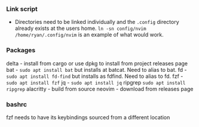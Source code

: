 ### Link script
- Directories need to be linked individually and the `.config` directory already exists at the users home. `ln -sn config/nvim /home/ryan/.config/nvim` is an example of what would work.

### Packages
delta - install from cargo or use dpkg to install from project releases page
bat - `sudo apt install bat` but installs at batcat. Need to alias to bat.
fd - `sudo apt install fd-find` but installs as fdfind. Need to alias to fd.
fzf - `sudo apt install fzf`
jq - `sudo apt install jq`
ripgrep `sudo apt install ripgrep`
alacritty - build from source
neovim - download from releases page

### bashrc
fzf needs to have its keybindings sourced from a different location

